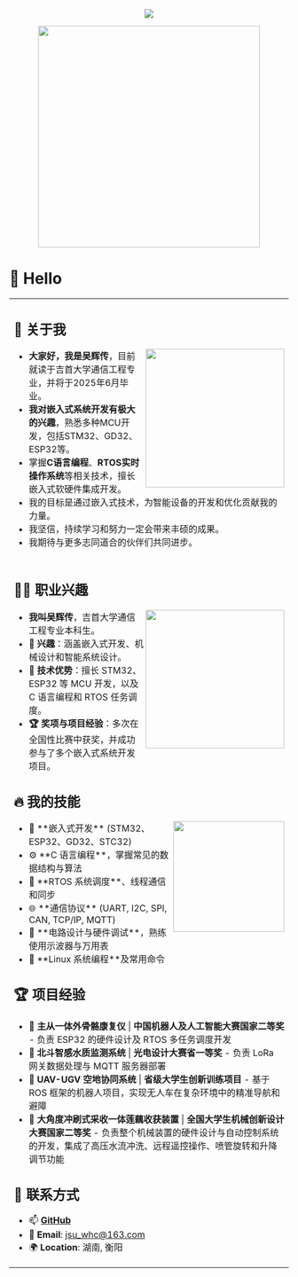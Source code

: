 <div align="center">
  
  <!-- dynamic typing effect 动态打字效果 -->
  <div align="center">
    <a href="https://blog.sunguoqi.com/">
      <img src="https://readme-typing-svg.herokuapp.com/?lines=Hello%2C%20World!;吴同学祝您今天愉快!&center=true&size=27" />
    </a>
  </div>

  <!-- Professional coding animation -->
  <img src="https://media.giphy.com/media/qgQUggAC3Pfv687qPC/giphy.gif" width="400"/><br>

</div>

# 🙋 Hello

<table> 
<tr>
<td>
  
## 🤺 关于我

<img align="right" width="250" src="https://cdn.jsdelivr.net/gh/sun0225SUN/sun0225SUN/assets/images/hi.gif" />

- **大家好，我是吴辉传**，目前就读于吉首大学通信工程专业，并将于2025年6月毕业。  
- **我对嵌入式系统开发有极大的兴趣**，熟悉多种MCU开发，包括STM32、GD32、ESP32等。  
- 掌握**C语言编程**、**RTOS实时操作系统**等相关技术，擅长嵌入式软硬件集成开发。  
- 我的目标是通过嵌入式技术，为智能设备的开发和优化贡献我的力量。  
- 我坚信，持续学习和努力一定会带来丰硕的成果。  
- 我期待与更多志同道合的伙伴们共同进步。

</td>
</tr> 
<tr>
<td>

## 👨‍💻 职业兴趣
<img align="right" width="250" src="https://media.giphy.com/media/fwbZnTftCXVocKzfxR/giphy.gif" />


- **我叫吴辉传**，吉首大学通信工程专业本科生。  
- **🎯 兴趣**：涵盖嵌入式开发、机械设计和智能系统设计。  
- **🚀 技术优势**：擅长 STM32、ESP32 等 MCU 开发，以及 C 语言编程和 RTOS 任务调度。  
- **🏆 奖项与项目经验**：多次在全国性比赛中获奖，并成功参与了多个嵌入式系统开发项目。  

## 🔥 我的技能

<img align='right' width='200' src="https://media.giphy.com/media/Ll22OhMLAlVDb8UQWe/giphy.gif"/>

<ul> 
  <li>🦾 **嵌入式开发** (STM32、ESP32、GD32、STC32)</li> 
  <li>⚙️ **C 语言编程**，掌握常见的数据结构与算法</li> 
  <li>🧩 **RTOS 系统调度**、线程通信和同步</li> 
  <li>🌐 **通信协议** (UART, I2C, SPI, CAN, TCP/IP, MQTT)</li> 
  <li>🔋 **电路设计与硬件调试**，熟练使用示波器与万用表</li> 
  <li>🚀 **Linux 系统编程**及常用命令</li> 
</ul>

## 🏆 项目经验

<ul> 
  <li>🤖 <strong>主从一体外骨骼康复仪</strong> | <strong>中国机器人及人工智能大赛国家二等奖</strong>  
      - 负责 ESP32 的硬件设计及 RTOS 多任务调度开发</li> 
  <li>🌊 <strong>北斗智感水质监测系统</strong> | <strong>光电设计大赛省一等奖</strong>  
      - 负责 LoRa 网关数据处理与 MQTT 服务器部署</li> 
  <li>🚁 <strong>UAV-UGV 空地协同系统</strong> | <strong>省级大学生创新训练项目</strong>  
      - 基于 ROS 框架的机器人项目，实现无人车在复杂环境中的精准导航和避障</li> 
  <li>🚜 <strong>大角度冲刷式采收一体莲藕收获装置</strong> | <strong>全国大学生机械创新设计大赛国家二等奖</strong>  
      - 负责整个机械装置的硬件设计与自动控制系统的开发，集成了高压水流冲洗、远程遥控操作、喷管旋转和升降调节功能</li> 
</ul>


## 🤖 联系方式

- 📫 **[GitHub](https://github.com/whc-coder)**  
- 📧 **Email**: jsu_whc@163.com  
- 🌍 **Location**: 湖南, 衡阳  

</td>
</tr>
</table>

